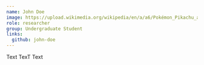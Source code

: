```yaml
---
name: John Doe
image: https://upload.wikimedia.org/wikipedia/en/a/a6/Pokémon_Pikachu_art.png
role: researcher
group: Undergraduate Student
links:
  github: john-doe
---
```


Text TexT Text